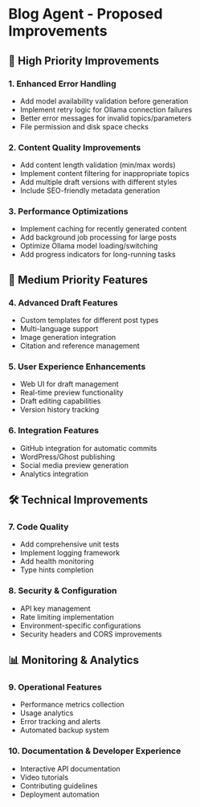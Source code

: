 # Blog Agent - Proposed Improvements

## 🎯 High Priority Improvements

### 1. Enhanced Error Handling
- Add model availability validation before generation
- Implement retry logic for Ollama connection failures
- Better error messages for invalid topics/parameters
- File permission and disk space checks

### 2. Content Quality Improvements
- Add content length validation (min/max words)
- Implement content filtering for inappropriate topics
- Add multiple draft versions with different styles
- Include SEO-friendly metadata generation

### 3. Performance Optimizations
- Implement caching for recently generated content
- Add background job processing for large posts
- Optimize Ollama model loading/switching
- Add progress indicators for long-running tasks

## 🔧 Medium Priority Features

### 4. Advanced Draft Features
- Custom templates for different post types
- Multi-language support
- Image generation integration
- Citation and reference management

### 5. User Experience Enhancements
- Web UI for draft management
- Real-time preview functionality
- Draft editing capabilities
- Version history tracking

### 6. Integration Features
- GitHub integration for automatic commits
- WordPress/Ghost publishing
- Social media preview generation
- Analytics integration

## 🛠️ Technical Improvements

### 7. Code Quality
- Add comprehensive unit tests
- Implement logging framework
- Add health monitoring
- Type hints completion

### 8. Security & Configuration
- API key management
- Rate limiting implementation
- Environment-specific configurations
- Security headers and CORS improvements

## 📊 Monitoring & Analytics

### 9. Operational Features
- Performance metrics collection
- Usage analytics
- Error tracking and alerts
- Automated backup system

### 10. Documentation & Developer Experience
- Interactive API documentation
- Video tutorials
- Contributing guidelines
- Deployment automation
